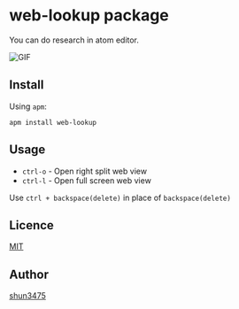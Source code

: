# web-lookup package

You can do research in atom editor.

![GIF](https://raw.github.com/shun3475/web-lookup/master/screenshots/web-lookup-usage-screenshots.gif)

## Install

Using `apm`:

```
apm install web-lookup
```

## Usage

* `ctrl-o` - Open right split web view
* `ctrl-l` - Open full screen web view

Use `ctrl + backspace(delete)` in place of `backspace(delete)`

## Licence

[MIT](https://github.com/shun3475/web-lookup/blob/master/LICENSE.md)

## Author

[shun3475](https://github.com/shun3475)
